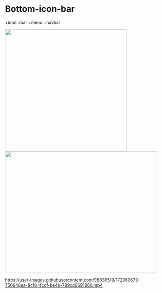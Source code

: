 # Bottom-icon-bar
+icon +bar +menu +navbar


<img src = "https://user-images.githubusercontent.com/98836519/172958066-b2b6abb2-10cd-4236-894d-c2f3b3335435.jpg" width = "400" height= "400" >
<img src = "https://user-images.githubusercontent.com/98836519/172960559-c8c76823-a5cf-40f0-bf9f-890c90880f45.gif" width = "500" height= "400" >




https://user-images.githubusercontent.com/98836519/172960573-750948ea-8cf8-4ccf-be4b-789cd6691860.mp4

